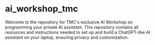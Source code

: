 # ai_workshop_tmc
Welcome to the repository for TMC's exclusive AI Workshop on programming your private AI assistant. This repository contains all resources and instructions needed to set up and build a ChatGPT-like AI assistant on your laptop, ensuring privacy and customization.
